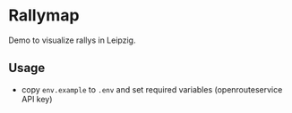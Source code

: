 # Rallymap

Demo to visualize rallys in Leipzig.

## Usage

- copy `env.example` to `.env` and set required variables (openrouteservice API key)

